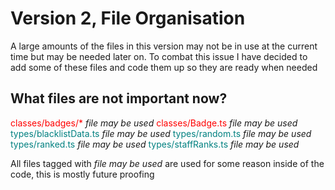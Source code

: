 # Version 2, File Organisation
A large amounts of the files in this version may not be in use at the current time but may be needed later on.
To combat this issue I have decided to add some of these files and code them up so they are ready when needed

## What files are not important now?
<span style="color:red">classes/badges/*</span> *file may be used*
<span style="color:red">classes/Badge.ts</span> *file may be used*
<span style="color:teal">types/blacklistData.ts</span> *file may be used*
<span style="color:teal">types/random.ts</span> *file may be used*
<span style="color:teal">types/ranked.ts</span> *file may be used*
<span style="color:teal">types/staffRanks.ts</span> *file may be used*

All files tagged with *file may be used* are used for some reason inside of the code, this is mostly future proofing